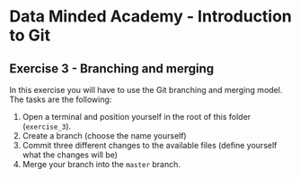 # Data Minded Academy - Introduction to Git
## Exercise 3 - Branching and merging

In this exercise you will have to use the Git branching and merging model. The tasks are the following:

1. Open a terminal and position yourself in the root of this folder (`exercise_3`).
2. Create a branch (choose the name yourself)
3. Commit three different changes to the available files (define yourself what the changes will be)
4. Merge your branch into the `master` branch.